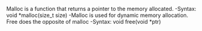 Malloc is a function that returns a pointer to the memory allocated.
	-Syntax: void *malloc(size_t size)
	-Malloc is used for dynamic memory allocation.
Free does the opposite of malloc
	-Syntax: void free(void *ptr)

